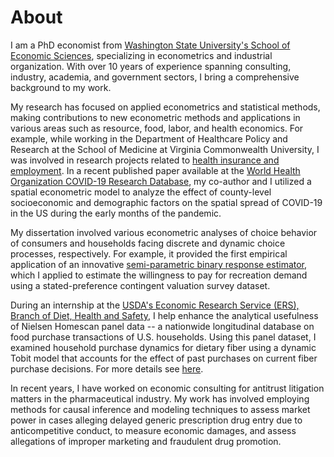 # About
I am a PhD economist from [Washington State University's School of Economic Sciences](https://ses.wsu.edu/), specializing in econometrics and industrial organization. With over 10 years of experience spanning consulting, industry, academia, and government sectors, I bring a comprehensive background to my work.

My research has focused on applied econometrics and statistical methods, making contributions to new econometric methods and applications in various areas such as resource, food, labor, and health economics. For example, while working in the Department of Healthcare Policy and Research at the School of Medicine at Virginia Commonwealth University, I was involved in research projects related to [health insurance and employment](https://journals.sagepub.com/doi/abs/10.1177/0019793915586974). In a recent published paper available at the [World Health Organization COVID-19 Research Database](https://search.bvsalud.org/global-literature-on-novel-coronavirus-2019-ncov/resource/en/covidwho-2162613), my co-author and I utilized a spatial econometric model to analyze the effect of county-level socioeconomic and demographic factors on the spatial spread of COVID-19 in the US during the early months of the pandemic. 

My dissertation involved various econometric analyses of choice behavior of consumers and households facing discrete and dynamic choice processes, respectively. For example, it provided the first empirical application of an innovative [semi-parametric binary response estimator](https://doi.org/10.1016/j.wre.2017.10.006), which I applied to estimate the willingness to pay for recreation demand using a stated-preference contingent valuation survey dataset. 

During an internship at the [USDA's Economic Research Service (ERS), Branch of Diet, Health and Safety](https://www.ers.usda.gov/), I help enhance the analytical usefulness of Nielsen Homescan panel data -- a nationwide longitudinal database on food purchase transactions of U.S. households. Using this panel dataset, I examined household purchase dynamics for dietary fiber using a dynamic Tobit model that accounts for the effect of past purchases on current fiber purchase decisions. For more details see [here](https://papers.ssrn.com/sol3/papers.cfm?abstract_id=3106101).

In recent years, I have worked on economic consulting for antitrust litigation matters in the pharmaceutical industry. My work has involved employing methods for causal inference and modeling techniques to assess market power in cases alleging delayed generic prescription drug entry due to anticompetitive conduct, to measure economic damages, and assess allegations of improper marketing and fraudulent drug promotion.
